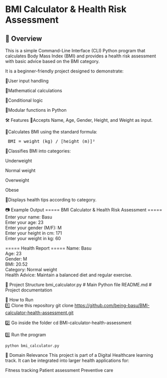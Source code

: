 # BMI Calculator & Health Risk Assessment
## 📌 Overview
This is a simple Command-Line Interface (CLI) Python program that calculates Body Mass Index (BMI) and provides a health risk assessment with basic advice based on the BMI category.

It is a beginner-friendly project designed to demonstrate:

🔹User input handling

🔹Mathematical calculations

🔹Conditional logic

🔹Modular functions in Python

🛠 Features
🔹Accepts Name, Age, Gender, Height, and Weight as input.

🔹Calculates BMI using the standard formula:

<pre> BMI = weight (kg) / [height (m)]² </pre>

🔘Classifies BMI into categories:

Underweight

Normal weight

Overweight

Obese

🔹Displays health tips according to category.

📷 Example Output
===== BMI Calculator & Health Risk Assessment =====
Enter your name: Basu <br>
Enter your age: 23 <br>
Enter your gender (M/F): M <br>
Enter your height in cm: 171 <br>
Enter your weight in kg: 60 <br>

===== Health Report =====
Name: Basu <br>
Age: 23 <br>
Gender: M <br>
BMI: 20.52 <br>
Category: Normal weight <br>
Health Advice: Maintain a balanced diet and regular exercise. <br>

📂 Project Structure
bmi_calculator.py   # Main Python file
README.md           # Project documentation

🚀 How to Run  <br>
1️⃣ Clone this repository
git clone https://github.com/being-basu/BMI-calculator-health-assessment.git

2️⃣ Go inside the folder
cd BMI-calculator-health-assessment

3️⃣ Run the program
```
python bmi_calculator.py
```

🏥 Domain Relevance
This project is part of a Digital Healthcare learning track.
It can be integrated into larger health applications for:

Fitness tracking
Patient assessment
Preventive care


